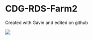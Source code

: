 # CDG-RDS-Farm2
Created with Gavin and edited on github

<a href="https://portal.azure.com/#create/Microsoft.Template/uri/https%3A%2F%2Fraw.githubusercontent.com%2Fnikkh%2FCDG-RDS-Farm2%2Fmaster%2FCDG-RDSFarm2%2Fazuredeploy.json" target="_blank">
    <img src="http://azuredeploy.net/deploybutton.png"/>
</a>


